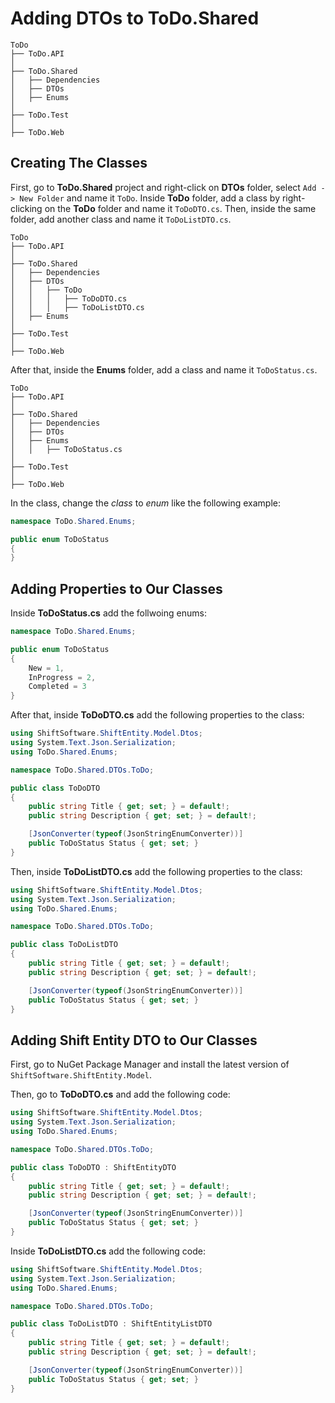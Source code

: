 # Adding DTOs to ToDo.Shared

``` hl_lines="4"
ToDo
├── ToDo.API
│
├── ToDo.Shared
│   ├── Dependencies
│   ├── DTOs
│   ├── Enums
│
├── ToDo.Test
│
├── ToDo.Web
```

## Creating The Classes

First, go to **ToDo.Shared** project and right-click on **DTOs** folder, select ``Add -> New Folder`` and name it ``ToDo``. Inside **ToDo** folder, add a class by right-clicking on the **ToDo** folder and name it ``ToDoDTO.cs``. Then, inside the same folder, add another class and name it ``ToDoListDTO.cs``.

``` hl_lines="7-9"
ToDo
├── ToDo.API
│
├── ToDo.Shared
│   ├── Dependencies
│   ├── DTOs
│   │   ├── ToDo
│   │   │   ├── ToDoDTO.cs
│   │   │   ├── ToDoListDTO.cs
│   ├── Enums
│
├── ToDo.Test
│
├── ToDo.Web
```

After that, inside the **Enums** folder, add a class and name it ``ToDoStatus.cs``.

``` hl_lines="7-8"
ToDo
├── ToDo.API
│
├── ToDo.Shared
│   ├── Dependencies
│   ├── DTOs
│   ├── Enums
│   │   ├── ToDoStatus.cs
│
├── ToDo.Test
│
├── ToDo.Web
```

In the class, change the *class* to *enum* like the following example:

``` cs hl_lines="3"
namespace ToDo.Shared.Enums;

public enum ToDoStatus
{
}
```

## Adding Properties to Our Classes

Inside **ToDoStatus.cs** add the follwoing enums:

``` cs hl_lines="5-7"
namespace ToDo.Shared.Enums;

public enum ToDoStatus
{
    New = 1,
    InProgress = 2,
    Completed = 3
}
```

After that, inside **ToDoDTO.cs** add the following properties to the class:

``` cs hl_lines="9-13"
using ShiftSoftware.ShiftEntity.Model.Dtos;
using System.Text.Json.Serialization;
using ToDo.Shared.Enums;

namespace ToDo.Shared.DTOs.ToDo;

public class ToDoDTO
{
    public string Title { get; set; } = default!;
    public string Description { get; set; } = default!;

    [JsonConverter(typeof(JsonStringEnumConverter))]
    public ToDoStatus Status { get; set; }
}
```

Then, inside **ToDoListDTO.cs** add the following properties to the class:

``` cs hl_lines="9-13"
using ShiftSoftware.ShiftEntity.Model.Dtos;
using System.Text.Json.Serialization;
using ToDo.Shared.Enums;

namespace ToDo.Shared.DTOs.ToDo;

public class ToDoListDTO
{
    public string Title { get; set; } = default!;
    public string Description { get; set; } = default!;

    [JsonConverter(typeof(JsonStringEnumConverter))]
    public ToDoStatus Status { get; set; }
}
```

## Adding Shift Entity DTO to Our Classes

First, go to NuGet Package Manager and install the latest version of ``ShiftSoftware.ShiftEntity.Model``.

Then, go to **ToDoDTO.cs** and add the following code:

``` cs hl_lines="7"
using ShiftSoftware.ShiftEntity.Model.Dtos;
using System.Text.Json.Serialization;
using ToDo.Shared.Enums;

namespace ToDo.Shared.DTOs.ToDo;

public class ToDoDTO : ShiftEntityDTO
{
    public string Title { get; set; } = default!;
    public string Description { get; set; } = default!;

    [JsonConverter(typeof(JsonStringEnumConverter))]
    public ToDoStatus Status { get; set; }
}
```

Inside **ToDoListDTO.cs** add the following code:

``` cs hl_lines="7"
using ShiftSoftware.ShiftEntity.Model.Dtos;
using System.Text.Json.Serialization;
using ToDo.Shared.Enums;

namespace ToDo.Shared.DTOs.ToDo;

public class ToDoListDTO : ShiftEntityListDTO
{
    public string Title { get; set; } = default!;
    public string Description { get; set; } = default!;

    [JsonConverter(typeof(JsonStringEnumConverter))]
    public ToDoStatus Status { get; set; }
}
```